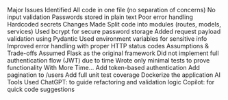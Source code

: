 Major Issues Identified
All code in one file (no separation of concerns)
No input validation
Passwords stored in plain text
Poor error handling
Hardcoded secrets
Changes Made
Split code into modules (routes, models, services)
Used bcrypt for secure password storage
Added request payload validation using Pydantic
Used environment variables for sensitive info
Improved error handling with proper HTTP status codes
Assumptions & Trade-offs
Assumed Flask as the original framework
Did not implement full authentication flow (JWT) due to time
Wrote only minimal tests to prove functionality
With More Time...
Add token-based authentication
Add pagination to /users
Add full unit test coverage
Dockerize the application
AI Tools Used
ChatGPT: to guide refactoring and validation logic
Copilot: for quick code suggestions

